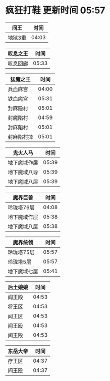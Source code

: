 # 疯狂打鞋 更新时间 05:57

| 间王   | 时间    |
|--------|-------|
| 地狱3重 | 04:03 |

| 叹息之王   | 时间    |
|--------|-------|
| 叹息回廊 | 05:33 |

| 猛魔之王   | 时间    |
|--------|-------|
| 兵血麻宫 | 04:00 |
| 铁血魔宫 | 05:31 |
| 封麻隐村 | 05:01 |
| 封魔陷村 | 04:59 |
| 封麻陷村 | 05:01 |
| 封麻陷村掉 | 05:01 |

| 鬼火人马   | 时间    |
|--------|-------|
| 地下魔域作层 | 05:39 |
| 地下魔域八导 | 05:39 |
| 地下魔域八层 | 05:39 |

| 魔界巨兽   | 时间    |
|--------|-------|
| 玲珑塔76层 | 04:08 |
| 地下魔域作层 | 05:38 |
| 地下魔域八层 | 05:38 |

| 魔界统领   | 时间    |
|--------|-------|
| 玲珑塔75层 | 05:57 |
| 玲珑塔5层 | 05:57 |
| 地下魔域七层 | 05:41 |

| 后土娘娘   | 时间    |
|--------|-------|
| 阎王殿 | 04:53 |
| 将王区 | 04:53 |
| 闻王区 | 04:53 |
| 闻王殴 | 04:53 |
| 间王殴 | 04:53 |

| 东岳大帝   | 时间    |
|--------|-------|
| 疗王区 | 04:37 |
| 间王殴 | 04:37 |